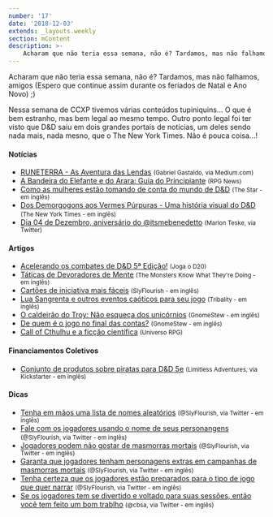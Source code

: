 ```yaml
---
number: '17'
date: '2018-12-03'
extends: _layouts.weekly
section: mContent
description: >-
    Acharam que não teria essa semana, não é? Tardamos, mas não falhamos, amigos (Espero que continue assim durante os feriados de Natal e Ano Novo) ;)
---
```


Acharam que não teria essa semana, não é? Tardamos, mas não falhamos, amigos (Espero que continue assim durante os feriados de Natal e Ano Novo) ;)

Nessa semana de CCXP tivemos várias conteúdos tupiniquins... O que é bem estranho, mas bem legal ao mesmo tempo. Outro ponto legal foi ter visto que D&D saiu em dois grandes portais de notícias, um deles sendo nada mais, nada mesno, que o The New York Times. Não é pouca coisa...!

#### Notícias

- [RUNETERRA - As Aventura das Lendas] <small>(Gabriel Gastaldo, via Medium.com)</small>
- [A Bandeira do Elefante e do Arara: Guia do Principiante] <small>(RPG News)</small>
- [Como as mulheres estão tomando de conta do mundo de D&D] <small>(The Star - em inglês)</small>
- [Dos Demorgogons aos Vermes Púrpuras - Uma história visual do D&D] <small>(The New York Times - em inglês)</small>
- [Dia 04 de Dezembro, aniversário do @itsmebenedetto] <small>(Marlon Teske, via Twitter)</small>

#### Artigos

- [Acelerando os combates de D&D 5ª Edição!] <small>(Joga o D20)</small>
- [Táticas de Devoradores de Mente] <small>(The Monsters Know What They're Doing - em inglês)</small>
- [Cartões de iniciativa mais fáceis] <small>(SlyFlourish - em inglês)</small>
- [Lua Sangrenta e outros eventos caóticos para seu jogo] <small>(Tribality - em inglês)</small>
- [O caldeirão do Troy: Não esqueça dos unicórnios] <small>(GnomeStew - em inglês)</small>
- [De quem é o jogo no final das contas?] <small>(GnomeStew - em inglês)</small>
- [Call of Cthulhu e a ficção científica] <small>(Universo RPG)</small>

#### Financiamentos Coletivos

- [Conjunto de produtos sobre piratas para D&D 5e] <small>(Limitless Adventures, via Kickstarter - em inglês)</small>

#### Dicas

- [Tenha em mãos uma lista de nomes aleatórios] <small>(@SlyFlourish, via Twitter - em inglês)</small>
- [Fale com os jogadores usando o nome de seus personangens] <small>(@SlyFlourish, via Twitter - em inglês)</small>
- [Jogadores podem não gostar de masmorras mortais] <small>(@SlyFlourish, via Twitter - em inglês)</small>
- [Garanta que jogadores tenham personagens extras em campanhas de masmorras mortais] <small>(@SlyFlourish, via Twitter - em inglês)</small>
- [Tenha certeza que os jogadores estão preparados para o tipo de jogo que quer narrar] <small>(@SlyFlourish, via Twitter - em inglês)</small>
- [Se os jogadores tem se divertido e voltado para suas sessões, então você tem feito um bom trablho] <small>(@cbsa, via Twitter - em inglês)</small>

[Tenha em mãos uma lista de nomes aleatórios]: https://twitter.com/SlyFlourish/status/1071479854690906112
[Fale com os jogadores usando o nome de seus personangens]: https://twitter.com/SlyFlourish/status/1071087660997976064
[Jogadores podem não gostar de masmorras mortais]: https://twitter.com/SlyFlourish/status/1070347553785434112
[Garanta que jogadores tenham personagens extras em campanhas de masmorras mortais]: https://twitter.com/SlyFlourish/status/1070000558977757189
[Se os jogadores tem se divertido e voltado para suas sessões, então você tem feito um bom trablho]: https://twitter.com/cbsa82/status/1069912975727837184
[Tenha certeza que os jogadores estão preparados para o tipo de jogo que quer narrar]: https://twitter.com/SlyFlourish/status/1069652952833515521
[Conjunto de produtos sobre piratas para D&D 5e]: https://www.kickstarter.com/projects/limitless-adventures/quickstarter-5e-pirate-bundle-ship-town-and-20-enc
[RUNETERRA - As Aventura das Lendas]: https://medium.com/@arddhu/runeterra-2c89cecda0ac
[A Bandeira do Elefante e do Arara: Guia do Principiante]: https://newsrpg.wordpress.com/2018/12/06/a-bandeira-do-elefante-e-do-arara-guia-do-principiante/
[Como as mulheres estão tomando de conta do mundo de D&D]: https://www.thestar.com/life/2018/11/29/how-women-are-taking-on-the-world-of-dungeons-and-dragons.html
[Dos Demorgogons aos Vermes Púrpuras - Uma história visual do D&D]: https://www.nytimes.com/2018/11/30/books/review/dungeons-dragons-art-arcana-michael-sam-witwer-kyle-newman-jon-peterson.html
[Dia 04 de Dezembro, aniversário do @itsmebenedetto]: https://twitter.com/marlonteske/status/1069932858154905600
[Acelerando os combates de D&D 5ª Edição!]: https://jogaod20.blogspot.com/2018/12/combate-rapido-5e.html
[Táticas de Devoradores de Mente]: http://themonstersknow.com/intellect-devourer-tactics/
[Cartões de iniciativa mais fáceis]: http://slyflourish.com/easier_initiative_cards.html
[Lua Sangrenta e outros eventos caóticos para seu jogo]: https://www.tribality.com/2018/12/03/blood-moon-and-other-chaotic-events-for-your-game/
[O caldeirão do Troy: Não esqueça dos unicórnios]: https://gnomestew.com/troys-crock-pot-dont-forget-the-unicorns/
[Call of Cthulhu e a ficção científica]: https://universorpg.com/hyperdrive/dicas/call-of-cthulhu-e-a-ficcao-cientifica/
[De quem é o jogo no final das contas?]: https://gnomestew.com/whose-game-is-it-anyway/
